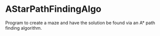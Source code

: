 # AStarPathFindingAlgo
Program to create a maze and have the solution be found via an A* path finding algorithm.
